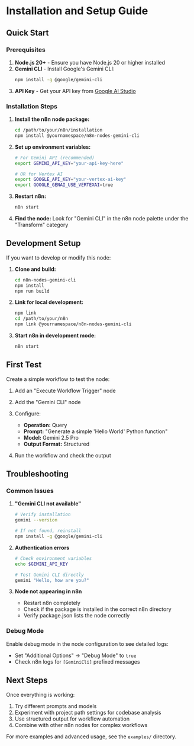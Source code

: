 # Installation and Setup Guide

## Quick Start

### Prerequisites
1. **Node.js 20+** - Ensure you have Node.js 20 or higher installed
2. **Gemini CLI** - Install Google's Gemini CLI:
   ```bash
   npm install -g @google/gemini-cli
   ```
3. **API Key** - Get your API key from [Google AI Studio](https://makersuite.google.com/app/apikey)

### Installation Steps

1. **Install the n8n node package:**
   ```bash
   cd /path/to/your/n8n/installation
   npm install @yournamespace/n8n-nodes-gemini-cli
   ```

2. **Set up environment variables:**
   ```bash
   # For Gemini API (recommended)
   export GEMINI_API_KEY="your-api-key-here"
   
   # OR for Vertex AI
   export GOOGLE_API_KEY="your-vertex-ai-key"
   export GOOGLE_GENAI_USE_VERTEXAI=true
   ```

3. **Restart n8n:**
   ```bash
   n8n start
   ```

4. **Find the node:** Look for "Gemini CLI" in the n8n node palette under the "Transform" category

## Development Setup

If you want to develop or modify this node:

1. **Clone and build:**
   ```bash
   cd n8n-nodes-gemini-cli
   npm install
   npm run build
   ```

2. **Link for local development:**
   ```bash
   npm link
   cd /path/to/your/n8n
   npm link @yournamespace/n8n-nodes-gemini-cli
   ```

3. **Start n8n in development mode:**
   ```bash
   n8n start
   ```

## First Test

Create a simple workflow to test the node:

1. Add an "Execute Workflow Trigger" node
2. Add the "Gemini CLI" node
3. Configure:
   - **Operation:** Query
   - **Prompt:** "Generate a simple 'Hello World' Python function"
   - **Model:** Gemini 2.5 Pro
   - **Output Format:** Structured

4. Run the workflow and check the output

## Troubleshooting

### Common Issues

1. **"Gemini CLI not available"**
   ```bash
   # Verify installation
   gemini --version
   
   # If not found, reinstall
   npm install -g @google/gemini-cli
   ```

2. **Authentication errors**
   ```bash
   # Check environment variables
   echo $GEMINI_API_KEY
   
   # Test Gemini CLI directly
   gemini "Hello, how are you?"
   ```

3. **Node not appearing in n8n**
   - Restart n8n completely
   - Check if the package is installed in the correct n8n directory
   - Verify package.json lists the node correctly

### Debug Mode

Enable debug mode in the node configuration to see detailed logs:
- Set "Additional Options" → "Debug Mode" to `true`
- Check n8n logs for `[GeminiCli]` prefixed messages

## Next Steps

Once everything is working:

1. Try different prompts and models
2. Experiment with project path settings for codebase analysis
3. Use structured output for workflow automation
4. Combine with other n8n nodes for complex workflows

For more examples and advanced usage, see the `examples/` directory.